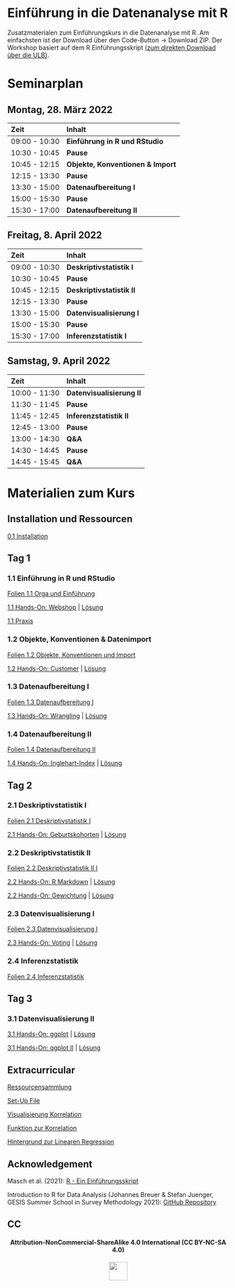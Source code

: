 # Einführung in die Datenanalyse mit R

Zusatzmaterialen zum Einführungskurs in die Datenanalyse mit R. Am einfachsten ist der Download über den Code-Button -\> Download ZIP. Der Workshop basiert auf dem R Einführungsskript [(zum direkten Download über die ULB)](https://docserv.uni-duesseldorf.de/servlets/DocumentServlet?id=58006).


# Seminarplan

## Montag, 28. März 2022

| Zeit          | Inhalt                             |
|:--------------|:-----------------------------------|
| 09:00 - 10:30 | **Einführung in R und RStudio**    |
| 10:30 - 10:45 | **Pause**                          |
| 10:45 - 12:15 | **Objekte, Konventionen & Import** |
| 12:15 - 13:30 | **Pause**                          |
| 13:30 - 15:00 | **Datenaufbereitung I**            |
| 15:00 - 15:30 | **Pause**                          |
| 15:30 - 17:00 | **Datenaufbereitung II**           |

## Freitag, 8. April 2022

| Zeit          | Inhalt                     |
|:--------------|:---------------------------|
| 09:00 - 10:30 | **Deskriptivstatistik I**  |
| 10:30 - 10:45 | **Pause**                  |
| 10:45 - 12:15 | **Deskriptivstatistik II** |
| 12:15 - 13:30 | **Pause**                  |
| 13:30 - 15:00 | **Datenvisualisierung I** |
| 15:00 - 15:30 | **Pause**                  |
| 15:30 - 17:00 | **Inferenzstatistik I**    |

## Samstag, 9. April 2022

| Zeit          | Inhalt                             |
|:--------------|:-----------------------------------|
| 10:00 - 11:30 | **Datenvisualisierung II**    |
| 11:30 - 11:45 | **Pause**                          |
| 11:45 - 12:45 | **Inferenzstatistik II** |
| 12:45 - 13:00 | **Pause**                          |
| 13:00 - 14:30 | **Q&A**            |
| 14:30 - 14:45 | **Pause**                          |
| 14:45 - 15:45 | **Q&A**           |

# Materialien zum Kurs

## Installation und Ressourcen

[0.1 Installation](https://github.com/marcohhu/einfuehrung-in-R-hhu/blob/main/Folien/0.1_installation.pdf)

## Tag 1

### 1.1 Einführung in R und RStudio

[Folien 1.1 Orga und Einführung](https://github.com/marcohhu/einfuehrung-in-R-hhu/blob/main/Folien/1.1_orga_einfuehrung.pdf)

[1.1 Hands-On: Webshop](https://github.com/marcohhu/einfuehrung-in-R-hhu/blob/main/hands-on-uebungen/1.1_hands-on-webshop.pdf) | [Lösung](https://github.com/marcohhu/einfuehrung-in-R-hhu/blob/main/hands-on-loesungen/1.1_hands-on-webshop_solution.pdf)

[1.1 Praxis](https://github.com/marcohhu/einfuehrung-in-R-hhu/tree/main/praxis)

### 1.2 Objekte, Konventionen & Datenimport

[Folien 1.2 Objekte, Konventionen und Import](https://github.com/marcohhu/einfuehrung-in-R-hhu/blob/main/Folien/1.2_objekte_konventionen_import.pdf)

[1.2 Hands-On: Customer](https://github.com/marcohhu/einfuehrung-in-R-hhu/blob/main/hands-on-uebungen/1.2_hands-on-customer.pdf) | [Lösung](https://github.com/marcohhu/einfuehrung-in-R-hhu/blob/main/hands-on-loesungen/1.2_hands-on-customer_solution.pdf)

### 1.3 Datenaufbereitung I
[Folien 1.3 Datenaufbereitung I](https://github.com/marcohhu/einfuehrung-in-R-hhu/blob/main/Folien/1.3_datenaufbereitung_I.pdf)

[1.3 Hands-On: Wrangling](https://github.com/marcohhu/einfuehrung-in-R-hhu/blob/main/hands-on-uebungen/1.3_hands-on-wrangling.pdf) | [Lösung](https://github.com/marcohhu/einfuehrung-in-R-hhu/blob/main/hands-on-loesungen/1.3_hands-on-wrangling_solution.pdf)

### 1.4 Datenaufbereitung II
[Folien 1.4 Datenaufbereitung II](https://github.com/marcohhu/einfuehrung-in-R-hhu/blob/main/Folien/1.4_datenaufbereitung_II.pdf)

[1.4 Hands-On: Inglehart-Index](https://github.com/marcohhu/einfuehrung-in-R-hhu/blob/main/hands-on-uebungen/1.4_hands-on-index.pdf) | [Lösung](https://github.com/marcohhu/einfuehrung-in-R-hhu/blob/main/hands-on-loesungen/1.4_hands-on-index_solution.pdf)

## Tag 2

### 2.1 Deskriptivstatistik I
[Folien 2.1 Deskriptivstatistik I](https://github.com/marcohhu/einfuehrung-in-R-hhu/blob/main/Folien/2.1_deskriptivstatistik.pdf)

[2.1 Hands-On: Geburtskohorten](https://github.com/marcohhu/einfuehrung-in-R-hhu/blob/main/hands-on-uebungen/2.1_hands-on-age.pdf) | [Lösung](https://github.com/marcohhu/einfuehrung-in-R-hhu/blob/main/hands-on-loesungen/2.1_hands-on-age_solution.pdf)

### 2.2 Deskriptivstatistik II
[Folien 2.2 Deskriptivstatistik II I](https://github.com/marcohhu/einfuehrung-in-R-hhu/blob/main/Folien/2.2_deskriptivstatistik_II.pdf)

[2.2 Hands-On: R Markdown](https://github.com/marcohhu/einfuehrung-in-R-hhu/blob/main/hands-on-uebungen/2.2_hands-on-rmarkdown.pdf) | [Lösung](https://github.com/marcohhu/einfuehrung-in-R-hhu/blob/main/hands-on-loesungen/2.2_hands-on-rmarkdown_solution.pdf)

[2.2 Hands-On: Gewichtung](https://github.com/marcohhu/einfuehrung-in-R-hhu/blob/main/hands-on-uebungen/2.2_hands-on-weights.pdf) | [Lösung](https://github.com/marcohhu/einfuehrung-in-R-hhu/blob/main/hands-on-loesungen/2.2_hands-on-weights_solution.pdf)

### 2.3 Datenvisualisierung I
[Folien 2.3 Datenvisualisierung I](https://github.com/marcohhu/einfuehrung-in-R-hhu/blob/main/Folien/2.3_datenvisualisierung.pdf)

[2.3 Hands-On: Voting](https://github.com/marcohhu/einfuehrung-in-R-hhu/blob/main/hands-on-uebungen/2.3_hands-on-voting.pdf) | [Lösung](https://github.com/marcohhu/einfuehrung-in-R-hhu/blob/main/hands-on-loesungen/2.3_hands-on-voting_solution.pdf)

### 2.4 Inferenzstatistik
[Folien 2.4 Inferenzstatistik](https://github.com/marcohhu/einfuehrung-in-R-hhu/blob/main/Folien/2.4_lineare_regression.pdf)

## Tag 3

### 3.1 Datenvisualisierung II

[3.1 Hands-On: ggplot](https://github.com/marcohhu/einfuehrung-in-R-hhu/blob/main/hands-on-uebungen/3.1__hands-on-ggplot.pdf) | [Lösung](https://github.com/marcohhu/einfuehrung-in-R-hhu/blob/main/hands-on-loesungen/3.1__hands-on-ggplot_solution.pdf)

[3.1 Hands-On: ggplot II](https://github.com/marcohhu/einfuehrung-in-R-hhu/blob/main/hands-on-uebungen/3.1_hands-on-voting.pdf) | [Lösung](https://github.com/marcohhu/einfuehrung-in-R-hhu/blob/main/hands-on-loesungen/3.1_hands-on-voting_solution.pdf)

## Extracurricular

[Ressourcensammlung](https://github.com/marcohhu/einfuehrung-in-R-hhu/blob/main/Ressourcen/ressourcen.pdf)

[Set-Up File](https://github.com/marcohhu/einfuehrung-in-R-hhu/blob/main/extra/set_up.R)

[Visualisierung Korrelation](https://github.com/marcohhu/einfuehrung-in-R-hhu/blob/main/extra/extra_correlation.pdf)

[Funktion zur Korrelation](https://github.com/marcohhu/einfuehrung-in-R-hhu/blob/main/extra/how_to_cor.R)

[Hintergrund zur Linearen Regression](https://github.com/marcohhu/einfuehrung-in-R-hhu/blob/main/extra/13_Hintergrund_LineareRegression.html)

## Acknowledgement
Masch et al. (2021): [R - Ein Einführungsskript](https://docserv.uni-duesseldorf.de/servlets/DocumentServlet?id=58006)

Introduction to R for Data Analysis (Johannes Breuer & Stefan Juenger, GESIS Summer School in Survey Methodology 2021): [GitHub Repository](https://github.com/jobreu/r-intro-gesis-2021)

## CC
<div align="center">

<h4>Attribution-NonCommercial-ShareAlike 4.0 International (CC BY-NC-SA 4.0)</h4>

<div style="width:300px; height:200px">

<img src=https://camo.githubusercontent.com/00f7814990f36f84c5ea74cba887385d8a2f36be/68747470733a2f2f646f63732e636c6f7564706f7373652e636f6d2f696d616765732f63632d62792d6e632d73612e706e67 alt="" height="42">

</div>